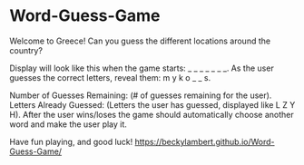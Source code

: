 # Word-Guess-Game

Welcome to Greece! Can you guess the different locations around the country?


Display will look like this when the game starts: _ _ _ _ _ _ _.
As the user guesses the correct letters, reveal them: m y k o _  _ s.



Number of Guesses Remaining: (# of guesses remaining for the user).
Letters Already Guessed: (Letters the user has guessed, displayed like L Z Y H).
After the user wins/loses the game should automatically choose another word and make the user play it.

Have fun playing, and good luck!  https://beckylambert.github.io/Word-Guess-Game/






